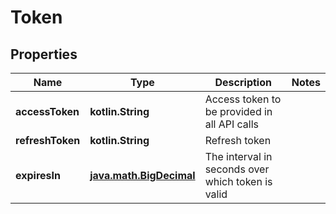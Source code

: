 
# Token

## Properties
Name | Type | Description | Notes
------------ | ------------- | ------------- | -------------
**accessToken** | **kotlin.String** | Access token to be provided in all API calls | 
**refreshToken** | **kotlin.String** | Refresh token | 
**expiresIn** | [**java.math.BigDecimal**](java.math.BigDecimal.md) | The interval in seconds over which token is valid | 



